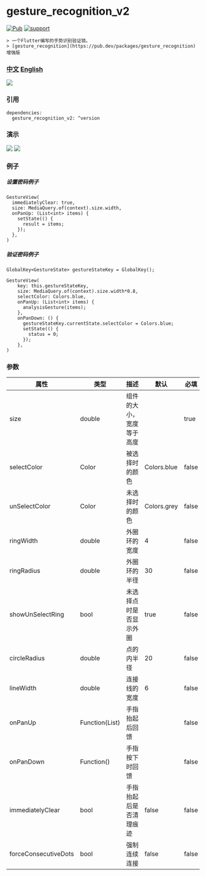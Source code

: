 # gesture_recognition_v2

[![Pub](https://img.shields.io/pub/v/gesture_recognition_v2.svg?style=flat-square)](https://pub.dartlang.org/packages/gesture_recognition_v2)
[![support](https://img.shields.io/badge/platform-flutter%7Cdart%20vm-ff69b4.svg?style=flat-square)](https://pub.dartlang.org/packages/gesture_recognition_v2)

    > 一个Flutter编写的手势识别验证锁。
    > [gesture_recognition](https://pub.dev/packages/gesture_recognition) 增强版

### [中文](https://github.com/yiersanto/gesture_recognition_v2/blob/master/README_ZH.md) [English](https://github.com/yiersanto/gesture_recognition_v2/blob/master/README.md)

![](https://github.com/yiersanto/gesture_recognition_v2/blob/master/img/icon.jpeg?raw=true)

### 引用
```
dependencies:
  gesture_recognition_v2: ^version  
```

### 演示
![](https://github.com/yiersanto/gesture_recognition_v2/blob/master/img/setting.gif?raw=true)
![](https://github.com/yiersanto/gesture_recognition_v2/blob/master/img/verify.gif?raw=true)

### 例子

##### 设置密码例子
```
GestureView(
  immediatelyClear: true,
  size: MediaQuery.of(context).size.width,
  onPanUp: (List<int> items) {
    setState(() {
      result = items;
    });
  },
)
```

##### 验证密码例子
```
GlobalKey<GestureState> gestureStateKey = GlobalKey();

GestureView(
    key: this.gestureStateKey,
    size: MediaQuery.of(context).size.width*0.8,
    selectColor: Colors.blue,
    onPanUp: (List<int> items) {
      analysisGesture(items);
    },
    onPanDown: () {
      gestureStateKey.currentState.selectColor = Colors.blue;
      setState(() {
        status = 0;
      });
    },
)
```

### 参数

| 属性 | 类型 | 描述 | 默认| 必填 |
| ------ | ----------- | ----------- | ----------- | ---- |
| size| double | 组件的大小，宽度等于高度 | | true |
| selectColor | Color | 被选择时的颜色 | Colors.blue | false |
| unSelectColor | Color| 未选择时的颜色 |Colors.grey| false  |
| ringWidth | double | 外圈环的宽度 | 4 | false |,
| ringRadius | double | 外圈环的半径 | 30 | false |,
| showUnSelectRing | bool | 未选择点时是否显示外圈 | true | false |,
| circleRadius | double | 点的内半径 |20| false |,
| lineWidth | double | 连接线的宽度 | 6 | false |
| onPanUp | Function(List<int>) | 手指抬起后回馈 |  | false |
| onPanDown | Function() | 手指按下时回馈 | | false |
| immediatelyClear | bool | 手指抬起后是否清理痕迹 | false| false|
| forceConsecutiveDots | bool | 强制连续连接 | false| false|
